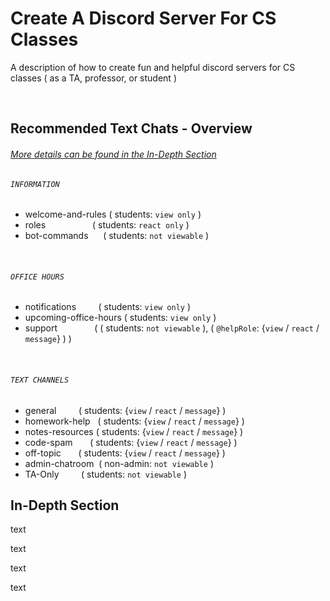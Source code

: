 # Create A Discord Server For CS Classes
A description of how to create fun and helpful discord servers for CS classes ( as a TA, professor, or student )

<br>

## Recommended Text Chats - Overview
###### [More details can be found in the In-Depth Section](#In-Depth-Section)

###### `INFORMATION`
* welcome-and-rules ( students: `view only` )
* roles &nbsp; &nbsp; &nbsp; &nbsp; &nbsp; &nbsp; &nbsp; &nbsp; &nbsp; ( students: `react only` )
* bot-commands &nbsp; &nbsp; &nbsp;( students: `not viewable` )

 &nbsp;
###### `OFFICE HOURS`
* notifications &nbsp; &nbsp; &nbsp; &nbsp; ( students: `view only` )
* upcoming-office-hours ( students: `view only` )
* support &nbsp; &nbsp; &nbsp; &nbsp; &nbsp; &nbsp; &nbsp; ( ( students: `not viewable` ), ( `@helpRole`: {`view` / `react` / `message`} ) )

 &nbsp;
###### `TEXT CHANNELS`
* general &nbsp; &nbsp; &nbsp; &nbsp; ( students: {`view` / `react` / `message`} )
* homework-help &nbsp; ( students: {`view` / `react` / `message`} )
* notes-resources ( students: {`view` / `react` / `message`} )
* code-spam &nbsp; &nbsp; &nbsp; ( students: {`view` / `react` / `message`} )
* off-topic &nbsp; &nbsp; &nbsp; ( students: {`view` / `react` / `message`} )
* admin-chatroom &nbsp;( non-admin: `not viewable` )
* TA-Only &nbsp; &nbsp; &nbsp; &nbsp; ( students: `not viewable` )

<be>

## In-Depth Section
text


text


text


text
